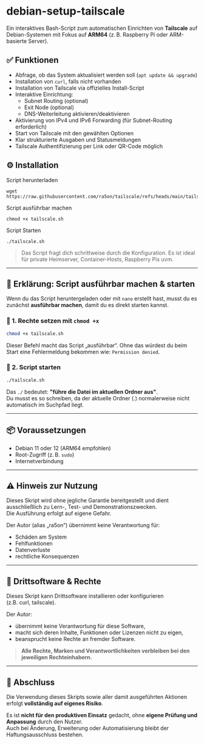 # debian-setup-tailscale

Ein interaktives Bash-Script zum automatischen Einrichten von **Tailscale** auf Debian-Systemen mit Fokus auf **ARM64** (z. B. Raspberry Pi oder ARM-basierte Server).

## ✅ Funktionen

- Abfrage, ob das System aktualisiert werden soll (`apt update && upgrade`)
- Installation von `curl`, falls nicht vorhanden
- Installation von Tailscale via offizielles Install-Script
- Interaktive Einrichtung:
  - Subnet Routing (optional)
  - Exit Node (optional)
  - DNS-Weiterleitung aktivieren/deaktivieren
- Aktivierung von IPv4 und IPv6 Forwarding (für Subnet-Routing erforderlich)
- Start von Tailscale mit den gewählten Optionen
- Klar strukturierte Ausgaben und Statusmeldungen
- Tailscale Authentifizierung per Link oder QR-Code möglich

## ⚙️ Installation


Script herunterladen
```
wget https://raw.githubusercontent.com/ra5on/tailscale/refs/heads/main/tailscale.sh
```
Script ausführbar machen
```
chmod +x tailscale.sh
```
Script Starten
```
./tailscale.sh
```
> Das Script fragt dich schrittweise durch die Konfiguration. Es ist ideal für private Heimserver, Container-Hosts, Raspberry Pis uvm.

---

## 🧰 Erklärung: Script ausführbar machen & starten

Wenn du das Script heruntergeladen oder mit `nano` erstellt hast, musst du es zunächst **ausführbar machen**, damit du es direkt starten kannst.

### 🔹 1. Rechte setzen mit `chmod +x`

```bash
chmod +x tailscale.sh
```

Dieser Befehl macht das Script „ausführbar“. Ohne das würdest du beim Start eine Fehlermeldung bekommen wie: `Permission denied`.

### 🔹 2. Script starten

```bash
./tailscale.sh
```

Das `./` bedeutet: **"führe die Datei im aktuellen Ordner aus"**.  
Du musst es so schreiben, da der aktuelle Ordner (.) normalerweise nicht automatisch im Suchpfad liegt.

---

## 📦 Voraussetzungen

- Debian 11 oder 12 (ARM64 empfohlen)
- Root-Zugriff (z. B. `sudo`)
- Internetverbindung

---


## ⚠️ Hinweis zur Nutzung

Dieses Skript wird ohne jegliche Garantie bereitgestellt und dient ausschließlich zu Lern-, Test- und Demonstrationszwecken.  
Die Ausführung erfolgt auf eigene Gefahr.

Der Autor (alias „ra5on“) übernimmt keine Verantwortung für:
- Schäden am System
- Fehlfunktionen
- Datenverluste
- rechtliche Konsequenzen

---

## 🧩 Drittsoftware & Rechte

Dieses Skript kann Drittsoftware installieren oder konfigurieren  
(z.B. curl, tailscale).

Der Autor:
- übernimmt keine Verantwortung für diese Software,
- macht sich deren Inhalte, Funktionen oder Lizenzen nicht zu eigen,
- beansprucht keine Rechte an fremder Software.

> **Alle Rechte, Marken und Verantwortlichkeiten verbleiben bei den jeweiligen Rechteinhabern.**

---

## 📌 Abschluss

Die Verwendung dieses Skripts sowie aller damit ausgeführten Aktionen erfolgt **vollständig auf eigenes Risiko**.

Es ist **nicht für den produktiven Einsatz** gedacht, ohne **eigene Prüfung und Anpassung** durch den Nutzer.  
Auch bei Änderung, Erweiterung oder Automatisierung bleibt der Haftungsausschluss bestehen.

